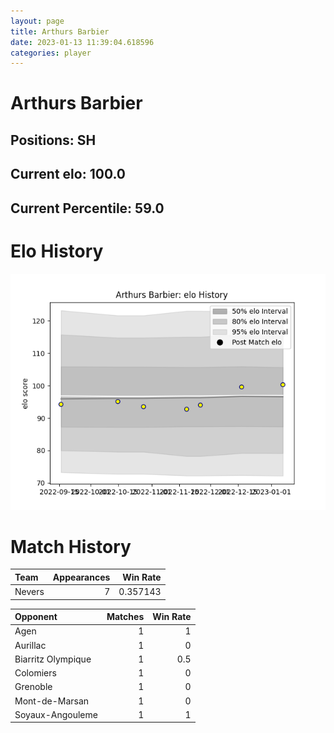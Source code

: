 ```yaml
---  
layout: page  
title: Arthurs Barbier  
date: 2023-01-13 11:39:04.618596  
categories: player  
---
```

# Arthurs Barbier

## Positions: SH

## Current elo: 100.0

## Current Percentile: 59.0

# Elo History


![elo history](history_ArthursBarbier.png)
# Match History


| Team   |   Appearances |   Win Rate |
|:-------|--------------:|-----------:|
| Nevers |             7 |   0.357143 |

| Opponent           |   Matches |   Win Rate |
|:-------------------|----------:|-----------:|
| Agen               |         1 |        1   |
| Aurillac           |         1 |        0   |
| Biarritz Olympique |         1 |        0.5 |
| Colomiers          |         1 |        0   |
| Grenoble           |         1 |        0   |
| Mont-de-Marsan     |         1 |        0   |
| Soyaux-Angouleme   |         1 |        1   |